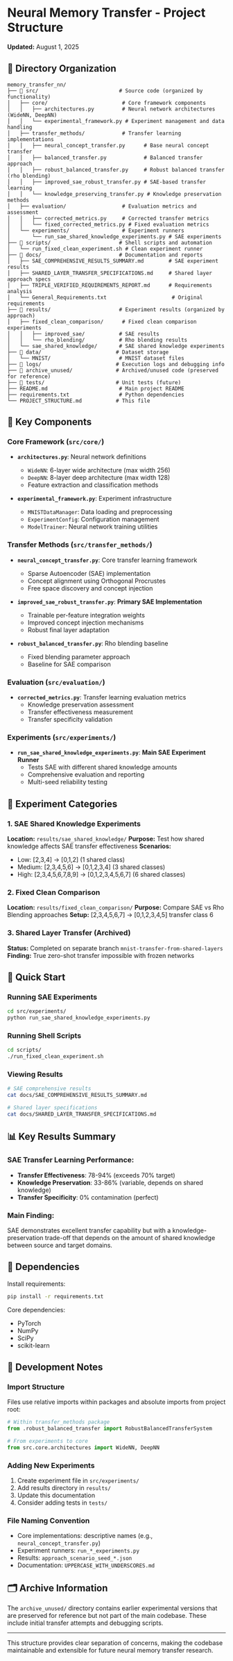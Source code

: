 # Neural Memory Transfer - Project Structure

**Updated:** August 1, 2025

## 📁 Directory Organization

```
memory_transfer_nn/
├── 📁 src/                          # Source code (organized by functionality)
│   ├── core/                        # Core framework components
│   │   ├── architectures.py         # Neural network architectures (WideNN, DeepNN)
│   │   └── experimental_framework.py # Experiment management and data handling
│   ├── transfer_methods/            # Transfer learning implementations
│   │   ├── neural_concept_transfer.py      # Base neural concept transfer
│   │   ├── balanced_transfer.py            # Balanced transfer approach
│   │   ├── robust_balanced_transfer.py     # Robust balanced transfer (rho blending)
│   │   ├── improved_sae_robust_transfer.py # SAE-based transfer learning
│   │   └── knowledge_preserving_transfer.py # Knowledge preservation methods
│   ├── evaluation/                  # Evaluation metrics and assessment
│   │   ├── corrected_metrics.py     # Corrected transfer metrics
│   │   └── fixed_corrected_metrics.py # Fixed evaluation metrics
│   └── experiments/                 # Experiment runners
│       └── run_sae_shared_knowledge_experiments.py # SAE experiments
├── 📁 scripts/                      # Shell scripts and automation
│   └── run_fixed_clean_experiment.sh # Clean experiment runner
├── 📁 docs/                         # Documentation and reports
│   ├── SAE_COMPREHENSIVE_RESULTS_SUMMARY.md        # SAE experiment results
│   ├── SHARED_LAYER_TRANSFER_SPECIFICATIONS.md     # Shared layer approach specs
│   ├── TRIPLE_VERIFIED_REQUIREMENTS_REPORT.md      # Requirements analysis
│   └── General_Requirements.txt                     # Original requirements
├── 📁 results/                      # Experiment results (organized by approach)
│   ├── fixed_clean_comparison/      # Fixed clean comparison experiments
│   │   ├── improved_sae/           # SAE results
│   │   └── rho_blending/           # Rho blending results
│   └── sae_shared_knowledge/       # SAE shared knowledge experiments
├── 📁 data/                        # Dataset storage
│   └── MNIST/                      # MNIST dataset files
├── 📁 logs/                        # Execution logs and debugging info
├── 📁 archive_unused/              # Archived/unused code (preserved for reference)
├── 📁 tests/                       # Unit tests (future)
├── README.md                       # Main project README
├── requirements.txt                # Python dependencies
└── PROJECT_STRUCTURE.md           # This file
```

## 🎯 Key Components

### Core Framework (`src/core/`)

- **`architectures.py`**: Neural network definitions
  - `WideNN`: 6-layer wide architecture (max width 256)
  - `DeepNN`: 8-layer deep architecture (max width 128)
  - Feature extraction and classification methods

- **`experimental_framework.py`**: Experiment infrastructure
  - `MNISTDataManager`: Data loading and preprocessing
  - `ExperimentConfig`: Configuration management
  - `ModelTrainer`: Neural network training utilities

### Transfer Methods (`src/transfer_methods/`)

- **`neural_concept_transfer.py`**: Core transfer learning framework
  - Sparse Autoencoder (SAE) implementation
  - Concept alignment using Orthogonal Procrustes
  - Free space discovery and concept injection

- **`improved_sae_robust_transfer.py`**: **Primary SAE Implementation**
  - Trainable per-feature integration weights
  - Improved concept injection mechanisms
  - Robust final layer adaptation

- **`robust_balanced_transfer.py`**: Rho blending baseline
  - Fixed blending parameter approach
  - Baseline for SAE comparison

### Evaluation (`src/evaluation/`)

- **`corrected_metrics.py`**: Transfer learning evaluation metrics
  - Knowledge preservation assessment
  - Transfer effectiveness measurement
  - Transfer specificity validation

### Experiments (`src/experiments/`)

- **`run_sae_shared_knowledge_experiments.py`**: **Main SAE Experiment Runner**
  - Tests SAE with different shared knowledge amounts
  - Comprehensive evaluation and reporting
  - Multi-seed reliability testing

## 🧪 Experiment Categories

### 1. SAE Shared Knowledge Experiments
**Location:** `results/sae_shared_knowledge/`
**Purpose:** Test how shared knowledge affects SAE transfer effectiveness
**Scenarios:**
- Low: [2,3,4] → [0,1,2] (1 shared class)
- Medium: [2,3,4,5,6] → [0,1,2,3,4] (3 shared classes) 
- High: [2,3,4,5,6,7,8,9] → [0,1,2,3,4,5,6,7] (6 shared classes)

### 2. Fixed Clean Comparison
**Location:** `results/fixed_clean_comparison/`
**Purpose:** Compare SAE vs Rho Blending approaches
**Setup:** [2,3,4,5,6,7] → [0,1,2,3,4,5] transfer class 6

### 3. Shared Layer Transfer (Archived)
**Status:** Completed on separate branch `mnist-transfer-from-shared-layers`
**Finding:** True zero-shot transfer impossible with frozen networks

## 🚀 Quick Start

### Running SAE Experiments
```bash
cd src/experiments/
python run_sae_shared_knowledge_experiments.py
```

### Running Shell Scripts
```bash
cd scripts/
./run_fixed_clean_experiment.sh
```

### Viewing Results
```bash
# SAE comprehensive results
cat docs/SAE_COMPREHENSIVE_RESULTS_SUMMARY.md

# Shared layer specifications  
cat docs/SHARED_LAYER_TRANSFER_SPECIFICATIONS.md
```

## 📊 Key Results Summary

### SAE Transfer Learning Performance:
- **Transfer Effectiveness**: 78-94% (exceeds 70% target)
- **Knowledge Preservation**: 33-86% (variable, depends on shared knowledge)
- **Transfer Specificity**: 0% contamination (perfect)

### Main Finding:
SAE demonstrates excellent transfer capability but with a knowledge-preservation trade-off that depends on the amount of shared knowledge between source and target domains.

## 🔧 Dependencies

Install requirements:
```bash
pip install -r requirements.txt
```

Core dependencies:
- PyTorch
- NumPy
- SciPy
- scikit-learn

## 📝 Development Notes

### Import Structure
Files use relative imports within packages and absolute imports from project root:
```python
# Within transfer_methods package
from .robust_balanced_transfer import RobustBalancedTransferSystem

# From experiments to core
from src.core.architectures import WideNN, DeepNN
```

### Adding New Experiments
1. Create experiment file in `src/experiments/`
2. Add results directory in `results/`
3. Update this documentation
4. Consider adding tests in `tests/`

### File Naming Convention
- Core implementations: descriptive names (e.g., `neural_concept_transfer.py`)
- Experiment runners: `run_*_experiments.py`
- Results: `approach_scenario_seed_*.json`
- Documentation: `UPPERCASE_WITH_UNDERSCORES.md`

## 🗂️ Archive Information

The `archive_unused/` directory contains earlier experimental versions that are preserved for reference but not part of the main codebase. These include initial transfer attempts and debugging scripts.

---

This structure provides clear separation of concerns, making the codebase maintainable and extensible for future neural memory transfer research.
